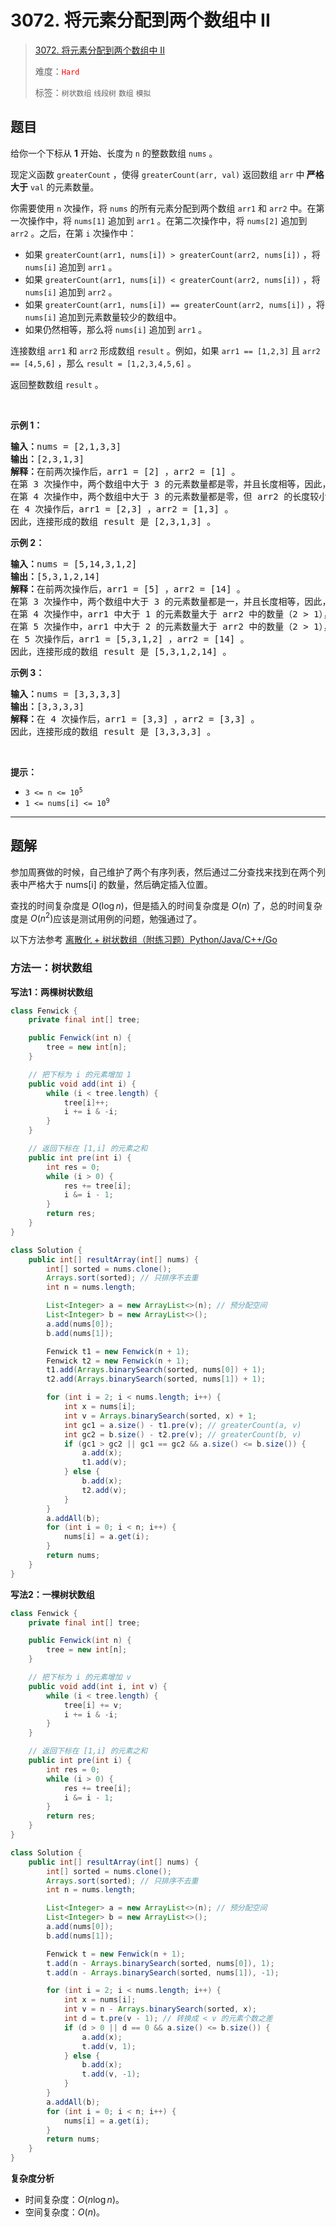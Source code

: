 # 3072. 将元素分配到两个数组中 II

> [3072. 将元素分配到两个数组中 II](https://leetcode.cn/problems/distribute-elements-into-two-arrays-ii/)
>
> 难度：<font color=red>`Hard`</font>
>
> 标签：`树状数组` `线段树` `数组` `模拟`

## 题目

<p>给你一个下标从 <strong>1</strong> 开始、长度为 <code>n</code> 的整数数组 <code>nums</code> 。</p>

<p>现定义函数 <code>greaterCount</code> ，使得 <code>greaterCount(arr, val)</code> 返回数组 <code>arr</code> 中<strong> 严格大于</strong> <code>val</code> 的元素数量。</p>

<p>你需要使用 <code>n</code> 次操作，将 <code>nums</code> 的所有元素分配到两个数组 <code>arr1</code> 和 <code>arr2</code> 中。在第一次操作中，将 <code>nums[1]</code> 追加到 <code>arr1</code> 。在第二次操作中，将 <code>nums[2]</code> 追加到 <code>arr2</code> 。之后，在第 <code>i</code> 次操作中：</p>

<ul>
	<li>如果 <code>greaterCount(arr1, nums[i]) &gt; greaterCount(arr2, nums[i])</code> ，将 <code>nums[i]</code> 追加到 <code>arr1</code> 。</li>
	<li>如果 <code>greaterCount(arr1, nums[i]) &lt; greaterCount(arr2, nums[i])</code> ，将 <code>nums[i]</code> 追加到 <code>arr2</code> 。</li>
	<li>如果 <code>greaterCount(arr1, nums[i]) == greaterCount(arr2, nums[i])</code> ，将 <code>nums[i]</code> 追加到元素数量较少的数组中。</li>
	<li>如果仍然相等，那么将 <code>nums[i]</code> 追加到 <code>arr1</code> 。</li>
</ul>

<p>连接数组 <code>arr1</code> 和 <code>arr2</code> 形成数组 <code>result</code> 。例如，如果 <code>arr1 == [1,2,3]</code> 且 <code>arr2 == [4,5,6]</code> ，那么 <code>result = [1,2,3,4,5,6]</code> 。</p>

<p>返回整数数组 <code>result</code> 。</p>

<p>&nbsp;</p>

<p><strong class="example">示例 1：</strong></p>

<pre>
<strong>输入：</strong>nums = [2,1,3,3]
<strong>输出：</strong>[2,3,1,3]
<strong>解释：</strong>在前两次操作后，arr1 = [2] ，arr2 = [1] 。
在第 3 次操作中，两个数组中大于 3 的元素数量都是零，并且长度相等，因此，将 nums[3] 追加到 arr1 。
在第 4 次操作中，两个数组中大于 3 的元素数量都是零，但 arr2 的长度较小，因此，将 nums[4] 追加到 arr2 。
在 4 次操作后，arr1 = [2,3] ，arr2 = [1,3] 。
因此，连接形成的数组 result 是 [2,3,1,3] 。
</pre>

<p><strong class="example">示例 2：</strong></p>

<pre>
<strong>输入：</strong>nums = [5,14,3,1,2]
<strong>输出：</strong>[5,3,1,2,14]
<strong>解释：</strong>在前两次操作后，arr1 = [5] ，arr2 = [14] 。
在第 3 次操作中，两个数组中大于 3 的元素数量都是一，并且长度相等，因此，将 nums[3] 追加到 arr1 。
在第 4 次操作中，arr1 中大于 1 的元素数量大于 arr2 中的数量（2 &gt; 1），因此，将 nums[4] 追加到 arr1 。
在第 5 次操作中，arr1 中大于 2 的元素数量大于 arr2 中的数量（2 &gt; 1），因此，将 nums[5] 追加到 arr1 。
在 5 次操作后，arr1 = [5,3,1,2] ，arr2 = [14] 。
因此，连接形成的数组 result 是 [5,3,1,2,14] 。
</pre>

<p><strong class="example">示例 3：</strong></p>

<pre>
<strong>输入：</strong>nums = [3,3,3,3]
<strong>输出：</strong>[3,3,3,3]
<strong>解释：</strong>在 4 次操作后，arr1 = [3,3] ，arr2 = [3,3] 。
因此，连接形成的数组 result 是 [3,3,3,3] 。
</pre>

<p>&nbsp;</p>

<p><strong>提示：</strong></p>

<ul>
	<li><code>3 &lt;= n &lt;= 10<sup>5</sup></code></li>
	<li><code>1 &lt;= nums[i] &lt;= 10<sup>9</sup></code></li>
</ul>


--------------------

## 题解

参加周赛做的时候，自己维护了两个有序列表，然后通过二分查找来找到在两个列表中严格大于 nums[i] 的数量，然后确定插入位置。

查找的时间复杂度是 $O(\log n)$，但是插入的时间复杂度是 $O(n)$ 了，总的时间复杂度是 $O(n^2)$​ 应该是测试用例的问题，勉强通过了。

以下方法参考 [离散化 + 树状数组（附练习题）Python/Java/C++/Go](https://leetcode.cn/problems/distribute-elements-into-two-arrays-ii/solutions/2664646/chi-san-hua-shu-zhuang-shu-zu-pythonjava-3bb2)

### 方法一：树状数组

**写法1：两棵树状数组**

```java
class Fenwick {
    private final int[] tree;

    public Fenwick(int n) {
        tree = new int[n];
    }

    // 把下标为 i 的元素增加 1
    public void add(int i) {
        while (i < tree.length) {
            tree[i]++;
            i += i & -i;
        }
    }

    // 返回下标在 [1,i] 的元素之和
    public int pre(int i) {
        int res = 0;
        while (i > 0) {
            res += tree[i];
            i &= i - 1;
        }
        return res;
    }
}

class Solution {
    public int[] resultArray(int[] nums) {
        int[] sorted = nums.clone();
        Arrays.sort(sorted); // 只排序不去重
        int n = nums.length;

        List<Integer> a = new ArrayList<>(n); // 预分配空间
        List<Integer> b = new ArrayList<>();
        a.add(nums[0]);
        b.add(nums[1]);

        Fenwick t1 = new Fenwick(n + 1);
        Fenwick t2 = new Fenwick(n + 1);
        t1.add(Arrays.binarySearch(sorted, nums[0]) + 1);
        t2.add(Arrays.binarySearch(sorted, nums[1]) + 1);

        for (int i = 2; i < nums.length; i++) {
            int x = nums[i];
            int v = Arrays.binarySearch(sorted, x) + 1;
            int gc1 = a.size() - t1.pre(v); // greaterCount(a, v)
            int gc2 = b.size() - t2.pre(v); // greaterCount(b, v)
            if (gc1 > gc2 || gc1 == gc2 && a.size() <= b.size()) {
                a.add(x);
                t1.add(v);
            } else {
                b.add(x);
                t2.add(v);
            }
        }
        a.addAll(b);
        for (int i = 0; i < n; i++) {
            nums[i] = a.get(i);
        }
        return nums;
    }
}
```

**写法2：一棵树状数组**

```java
class Fenwick {
    private final int[] tree;

    public Fenwick(int n) {
        tree = new int[n];
    }

    // 把下标为 i 的元素增加 v
    public void add(int i, int v) {
        while (i < tree.length) {
            tree[i] += v;
            i += i & -i;
        }
    }

    // 返回下标在 [1,i] 的元素之和
    public int pre(int i) {
        int res = 0;
        while (i > 0) {
            res += tree[i];
            i &= i - 1;
        }
        return res;
    }
}

class Solution {
    public int[] resultArray(int[] nums) {
        int[] sorted = nums.clone();
        Arrays.sort(sorted); // 只排序不去重
        int n = nums.length;

        List<Integer> a = new ArrayList<>(n); // 预分配空间
        List<Integer> b = new ArrayList<>();
        a.add(nums[0]);
        b.add(nums[1]);

        Fenwick t = new Fenwick(n + 1);
        t.add(n - Arrays.binarySearch(sorted, nums[0]), 1);
        t.add(n - Arrays.binarySearch(sorted, nums[1]), -1);

        for (int i = 2; i < nums.length; i++) {
            int x = nums[i];
            int v = n - Arrays.binarySearch(sorted, x);
            int d = t.pre(v - 1); // 转换成 < v 的元素个数之差
            if (d > 0 || d == 0 && a.size() <= b.size()) {
                a.add(x);
                t.add(v, 1);
            } else {
                b.add(x);
                t.add(v, -1);
            }
        }
        a.addAll(b);
        for (int i = 0; i < n; i++) {
            nums[i] = a.get(i);
        }
        return nums;
    }
}
```

**复杂度分析**

- 时间复杂度：$O(n \log n)$。
- 空间复杂度：$O(n)$。
